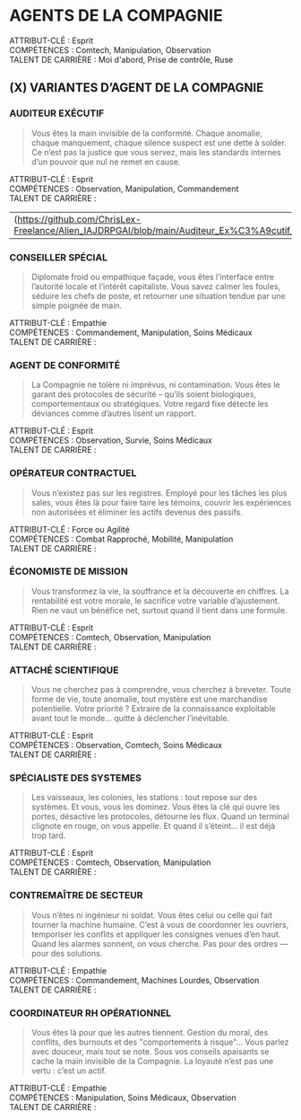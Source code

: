 # AGENTS DE LA COMPAGNIE

ATTRIBUT-CLÉ : Esprit\
COMPÉTENCES : Comtech, Manipulation, Observation\
TALENT DE CARRIÈRE : Moi d'abord, Prise de contrôle, Ruse

## (X) VARIANTES D’AGENT DE LA COMPAGNIE

### AUDITEUR EXÉCUTIF

> Vous êtes la main invisible de la conformité. Chaque anomalie, chaque manquement, chaque silence suspect est une dette à solder. Ce n’est pas la justice que vous servez, mais les standards internes d’un pouvoir que nul ne remet en cause.

ATTRIBUT-CLÉ : Esprit\
COMPÉTENCES : Observation, Manipulation, Commandement\
TALENT DE CARRIÈRE :

|                    |                    |
|--------------------|--------------------|
| (https://github.com/ChrisLex-Freelance/Alien_IAJDRPGAI/blob/main/Auditeur_Ex%C3%A9cutif_1.png) | (https://github.com/ChrisLex-Freelance/Alien_IAJDRPGAI/blob/main/Auditeur_Ex%C3%A9cutif_2.png) |

### CONSEILLER SPÉCIAL

> Diplomate froid ou empathique façade, vous êtes l’interface entre l’autorité locale et l’intérêt capitaliste. Vous savez calmer les foules, séduire les chefs de poste, et retourner une situation tendue par une simple poignée de main.

ATTRIBUT-CLÉ : Empathie\
COMPÉTENCES : Commandement, Manipulation, Soins Médicaux\
TALENT DE CARRIÈRE :

### AGENT DE CONFORMITÉ

> La Compagnie ne tolère ni imprévus, ni contamination. Vous êtes le garant des protocoles de sécurité – qu’ils soient biologiques, comportementaux ou stratégiques. Votre regard fixe détecte les déviances comme d’autres lisent un rapport.

ATTRIBUT-CLÉ : Esprit\
COMPÉTENCES : Observation, Survie, Soins Médicaux\
TALENT DE CARRIÈRE :

### OPÉRATEUR CONTRACTUEL

> Vous n’existez pas sur les registres. Employé pour les tâches les plus sales, vous êtes là pour faire taire les témoins, couvrir les expériences non autorisées et éliminer les actifs devenus des passifs.

ATTRIBUT-CLÉ : Force ou Agilité\
COMPÉTENCES : Combat Rapproché, Mobilité, Manipulation\
TALENT DE CARRIÈRE :

### ÉCONOMISTE DE MISSION

> Vous transformez la vie, la souffrance et la découverte en chiffres. La rentabilité est votre morale, le sacrifice votre variable d’ajustement. Rien ne vaut un bénéfice net, surtout quand il tient dans une formule.

ATTRIBUT-CLÉ : Esprit\
COMPÉTENCES : Comtech, Observation, Manipulation\
TALENT DE CARRIÈRE :

### ATTACHÉ SCIENTIFIQUE

> Vous ne cherchez pas à comprendre, vous cherchez à breveter. Toute forme de vie, toute anomalie, tout mystère est une marchandise potentielle. Votre priorité ? Extraire de la connaissance exploitable avant tout le monde… quitte à déclencher l’inévitable.

ATTRIBUT-CLÉ : Esprit\
COMPÉTENCES : Observation, Comtech, Soins Médicaux\
TALENT DE CARRIÈRE :

### SPÉCIALISTE DES SYSTEMES

> Les vaisseaux, les colonies, les stations : tout repose sur des systèmes. Et vous, vous les dominez. Vous êtes la clé qui ouvre les portes, désactive les protocoles, détourne les flux. Quand un terminal clignote en rouge, on vous appelle. Et quand il s’éteint… il est déjà trop tard.

ATTRIBUT-CLÉ : Esprit\
COMPÉTENCES : Comtech, Observation, Manipulation\
TALENT DE CARRIÈRE :

### CONTREMAÎTRE DE SECTEUR

> Vous n’êtes ni ingénieur ni soldat. Vous êtes celui ou celle qui fait tourner la machine humaine. C’est à vous de coordonner les ouvriers, temporiser les conflits et appliquer les consignes venues d’en haut. Quand les alarmes sonnent, on vous cherche. Pas pour des ordres — pour des solutions.

ATTRIBUT-CLÉ : Empathie\
COMPÉTENCES : Commandement, Machines Lourdes, Observation\
TALENT DE CARRIÈRE :

### COORDINATEUR RH OPÉRATIONNEL

> Vous êtes là pour que les autres tiennent. Gestion du moral, des conflits, des burnouts et des "comportements à risque"… Vous parlez avec douceur, mais tout se note. Sous vos conseils apaisants se cache la main invisible de la Compagnie. La loyauté n’est pas une vertu : c’est un actif.

ATTRIBUT-CLÉ : Empathie\
COMPÉTENCES : Manipulation, Soins Médicaux, Observation\
TALENT DE CARRIÈRE :
